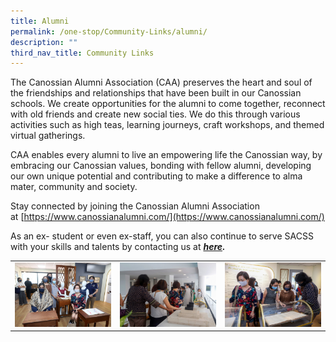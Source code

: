 ```yaml
---
title: Alumni
permalink: /one-stop/Community-Links/alumni/
description: ""
third_nav_title: Community Links
---
```


The Canossian Alumni Association (CAA) preserves the heart and soul of the friendships and relationships that have been built in our Canossian schools. We create opportunities for the alumni to come together, reconnect with old friends and create new social ties. We do this through various activities such as high teas, learning journeys, craft workshops, and themed virtual gatherings. 

CAA enables every alumni to live an empowering life the Canossian way, by embracing our Canossian values, bonding with fellow alumni, developing our own unique potential and contributing to make a difference to alma mater, community and society.

Stay connected by joining the Canossian Alumni Association at [https://www.canossianalumni.com/](https://www.canossianalumni.com/)

As an ex- student or even ex-staff, you can also continue to serve SACSS with your skills and talents by contacting us at **_[here](/contact-us-page/)._**

|   |   |   |
|---|---|---|
| ![](/images/One%20stop/FD_3791-scaled.jpg)  | ![](/images/One%20stop/FD_3817-scaled.jpg)  |![](/images/One%20stop/FD_3851-scaled.jpg)   |